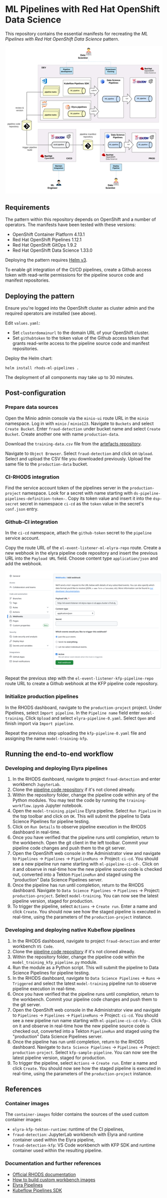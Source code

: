 # ML Pipelines with Red Hat OpenShift Data Science

This repository contains the essential manifests for recreating the _ML Pipelines with Red Hat OpenShift Data Science_ pattern.

![Environment architecture](doc_assets/environment-architecture.png "Environment architecture")

## Requirements

The pattern within this repository depends on OpenShift and a number of operators. The manifests have been tested with these versions:
- OpenShift Container Platform 4.13.1
- Red Hat OpenShift Pipelines 1.12.1
- Red Hat OpenShift GitOps 1.9.2
- Red Hat OpenShift Data Science 1.33.0

Deploying the pattern requires [Helm v3](https://helm.sh/docs/intro/install/).

To enable git integration of the CI/CD pipelines, create a Github access token with read-write permissions for the pipeline source code and manifest repositories.

## Deploying the pattern

Ensure you're logged into the OpenShift cluster as cluster admin and the required operators are installed (see above).

Edit `values.yaml`:
- Set `clusterdomainurl` to the domain URL of your OpenShift cluster.
- Set `githubtoken` to the token value of the Github access token that grants read-write access to the pipeline source code and manifest repositories.

Deploy the Helm chart:

```
helm install rhods-ml-pipelines .
```

The deployment of all components may take up to 30 minutes.

## Post-configuration

### Prepare data sources

Open the Minio admin console via the `minio-ui` route URL in the `minio` namespace. Log in with `minio` / `minio123`. Navigate to `Buckets` and select `Create Bucket`. Enter `fraud-detection` under bucket name and select `Create Bucket`. Create another one with name `production-data`.

Download the `training-data.csv` file from the [artefacts repository](https://github.com/mamurak/os-mlops-artefacts/tree/main/data/fraud-detection).

Navigate to `Object Browser`. Select `fraud-detection` and click on `Upload`. Select and upload the CSV file you downloaded previously. Upload the same file to the `production-data` bucket.

### CI-RHODS integration

Find the service account token of the pipelines server in the `production-project` namespace. Look for a secret with name starting with `ds-pipeline-pipelines-definition-token-`. Copy its token value and insert it into the `dsp-secret` secret in namespace `ci-cd` as the `token` value in the secret's `conf.json` entry.

### Github-CI integration

In the `ci-cd` namespace, attach the `github-token` secret to the `pipeline` service account.

Copy the route URL of the `el-event-listener-ml-elyra-repo` route. Create a new webhook in the elyra pipeline code repository and insert the previous URL into the `Payload URL` field. Choose content type `application/json` and add the webhook.

![Github webhook setup](doc_assets/github-webhook.png "Github webhook setup")

Repeat the previous step with the `el-event-listener-kfp-pipeline-repo` route URL to create a Github webhook at the KFP pipeline code repository.

### Initialize production pipelines

In the RHODS dashboard, navigate to the `production-project` project. Under Pipelines, select `Import pipeline`. In the `Pipeline name` field enter `model-training`. Click `Upload` and select `elyra-pipeline-0.yaml`. Select `Open` and finish import via `Import pipeline`.

Repeat the previous step uploading the `kfp-pipeline-0.yaml` file and assigning the name `model-training-kfp`.

## Running the end-to-end workflow

### Developing and deploying Elyra pipelines

1. In the RHODS dashboard, navigate to project `fraud-detection` and enter workbench `JupyterLab`.
2. Clone the [pipeline code repository](REPO_URL) if it's not cloned already.
3. Within the repository folder, change the pipeline code within any of the Python modules. You may test the code by running the `training-workflow.ipynb` Jupyter notebook.
4. Open the `model-training.pipeline` Elyra pipeline. Select `Run Pipeline` in the top toolbar and click on `OK`. This will submit the pipeline to Data Science Pipelines for pipeline testing.
5. Click on `Run Details` to observe pipeline execution in the RHODS dashboard in real-time.
6. Once you have verified that the pipeline runs until completion, return to the workbench. Open the git client in the left toolbar. Commit your pipeline code changes and push them to the git server.
7. Open the OpenShift web console in the Administrator view and navigate to `Pipelines` -> `Pipelines` -> `PipelineRuns` -> Project: `ci-cd`. You should see a new pipeline run name starting with `ml-pipeline-ci-cd-`. Click on it and observe in real-time how the new pipeline source code is checked out, converted into a Tekton `PipelineRun` and staged using the "production" Data Science Pipelines server.
8. Once the pipeline has run until completion, return to the RHODS dashboard. Navigate to `Data Science Pipelines` -> `Pipelines` -> Project: `production-project`. Select `model-training`. You can now see the latest pipeline version, staged for production.
9. To trigger the pipeline, select `Actions` -> `Create run`. Enter a name and click `Create`. You should now see how the staged pipeline is executed in real-time, using the parameters of the `production-project` instance.

### Developing and deploying native Kubeflow pipelines

1. In the RHODS dashboard, navigate to project `fraud-detection` and enter workbench `VS Code`.
2. Clone the [pipeline code repository](REPO_URL) if it's not cloned already.
3. Within the repository folder, change the pipeline code within the `model_training_kfp_pipeline.py` module.
4. Run the module as a Python script. This will submit the pipeline to Data Science Pipelines for pipeline testing.
5. In the RHODS dashboard, navigate to `Data Science Pipelines` -> `Runs` -> `Triggered` and select the latest `model-training` pipeline run to observe pipeline execution in real-time.
6. Once you have verified that the pipeline runs until completion, return to the workbench. Commit your pipeline code changes and push them to the git server.
7. Open the OpenShift web console in the Administrator view and navigate to `Pipelines` -> `Pipelines` -> `PipelineRuns` -> Project: `ci-cd`. You should see a new pipeline run name starting with `ml-pipeline-ci-cd-kfp-`. Click on it and observe in real-time how the new pipeline source code is checked out, converted into a Tekton `PipelineRun` and staged using the "production" Data Science Pipelines server.
8. Once the pipeline has run until completion, return to the RHODS dashboard. Navigate to `Data Science Pipelines` -> `Pipelines` -> Project: `production-project`. Select `kfp-sample-pipeline`. You can now see the latest pipeline version, staged for production.
9. To trigger the pipeline, select `Actions` -> `Create run`. Enter a name and click `Create`. You should now see how the staged pipeline is executed in real-time, using the parameters of the `production-project` instance.

## References

### Container images

The `container-images` folder contains the sources of the used custom container images:
- `elyra-kfp-tekton-runtime`: runtime of the CI pipelines,
- `fraud-detection`: JupyterLab workbench with Elyra and runtime container used within the Elyra pipeline,
- `fraud-detection-kfp`: VS Code workbench with KFP SDK and runtime container used within the resulting pipeline.

### Documentation and further references

- [Official RHODS documentation](https://access.redhat.com/documentation/en-us/red_hat_openshift_data_science_self-managed)
- [How to build custom workbench images](https://ai-on-openshift.io/odh-rhods/custom-notebooks/)
- [Elyra Pipelines](https://elyra.readthedocs.io/en/v3.15.0/user_guide/pipelines.html)
- [Kubeflow Pipelines SDK](https://www.kubeflow.org/docs/components/pipelines/v1/sdk/)